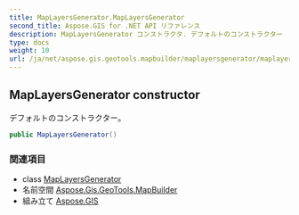 ```yaml
---
title: MapLayersGenerator.MapLayersGenerator
second_title: Aspose.GIS for .NET API リファレンス
description: MapLayersGenerator コンストラクタ. デフォルトのコンストラクター
type: docs
weight: 10
url: /ja/net/aspose.gis.geotools.mapbuilder/maplayersgenerator/maplayersgenerator/
---
```

## MapLayersGenerator constructor

デフォルトのコンストラクター。

```csharp
public MapLayersGenerator()
```

### 関連項目

* class [MapLayersGenerator](../)
* 名前空間 [Aspose.Gis.GeoTools.MapBuilder](../../maplayersgenerator/)
* 組み立て [Aspose.GIS](../../../)



